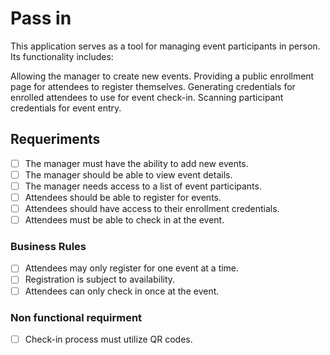 # Pass in

This application serves as a tool for managing event participants in person. Its functionality includes:

Allowing the manager to create new events.
Providing a public enrollment page for attendees to register themselves.
Generating credentials for enrolled attendees to use for event check-in.
Scanning participant credentials for event entry.


## Requeriments
- [ ] The manager must have the ability to add new events.
- [ ] The manager should be able to view event details.
- [ ] The manager needs access to a list of event participants.
- [ ] Attendees should be able to register for events.
- [ ] Attendees should have access to their enrollment credentials.
- [ ] Attendees must be able to check in at the event.

### Business Rules

- [ ] Attendees may only register for one event at a time.
- [ ] Registration is subject to availability.
- [ ] Attendees can only check in once at the event.

### Non functional requirment
- [ ] Check-in process must utilize QR codes.

